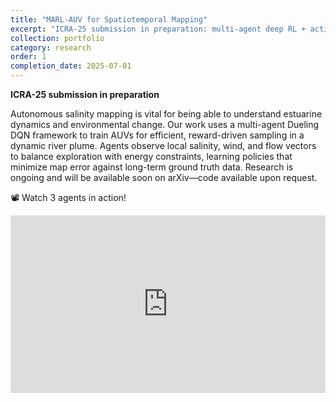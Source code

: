 ```yaml
---
title: "MARL-AUV for Spatiotemporal Mapping"
excerpt: "ICRA-25 submission in preparation: multi-agent deep RL + active GP regression for salinity mapping of dynamic coastal plumes."
collection: portfolio
category: research
order: 1
completion_date: 2025-07-01
---
```


**ICRA-25 submission in preparation**

Autonomous salinity mapping is vital for being able to understand estuarine dynamics and environmental change. Our work uses a multi-agent Dueling DQN framework to train AUVs for efficient, reward-driven sampling in a dynamic river plume. Agents observe local salinity, wind, and flow vectors to balance exploration with energy constraints, learning policies that minimize map error against long-term ground truth data. Research is ongoing and will be available soon on arXiv—code available upon request.

📽️ Watch 3 agents in action!
<div style="position: relative; padding-bottom: 56.25%; height: 0; overflow: hidden; max-width: 100%; margin: 1em auto;">
  <iframe 
    src="https://www.youtube.com/embed/QxnMhjMl6C0?autoplay=1&mute=1" 
    frameborder="0" 
    allow="accelerometer; autoplay; clipboard-write; encrypted-media; gyroscope; picture-in-picture" 
    allowfullscreen
    style="position: absolute; top: 0; left: 0; width: 100%; height: 100%;">
  </iframe>
</div>